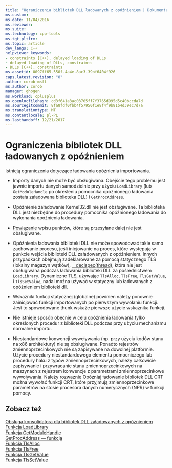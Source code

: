 ```yaml
---
title: "Ograniczenia bibliotek DLL ładowanych z opóźnieniem | Dokumentacja firmy Microsoft"
ms.custom: 
ms.date: 11/04/2016
ms.reviewer: 
ms.suite: 
ms.technology: cpp-tools
ms.tgt_pltfrm: 
ms.topic: article
dev_langs: C++
helpviewer_keywords:
- constraints [C++], delayed loading of DLLs
- delayed loading of DLLs, constraints
- DLLs [C++], constraints
ms.assetid: 0097ff65-550f-4a4e-8ac3-39bf6404f926
caps.latest.revision: "8"
author: corob-msft
ms.author: corob
manager: ghogen
ms.workload: cplusplus
ms.openlocfilehash: cd3f641a3ac03705ff7f3765d995d5c40bccda7d
ms.sourcegitcommit: 8fa8fdf0fbb4f57950f1e8f4f9b81b4d39ec7d7a
ms.translationtype: MT
ms.contentlocale: pl-PL
ms.lasthandoff: 12/21/2017
---
```

# <a name="constraints-of-delay-loading-dlls"></a>Ograniczenia bibliotek DLL ładowanych z opóźnieniem
Istnieją ograniczenia dotyczące ładowania opóźnienia importowania.  
  
-   Importy danych nie może być obsługiwana. Obejście tego problemu jest jawnie importu danych samodzielnie przy użyciu `LoadLibrary` (lub `GetModuleHandle` po określeniu pomocnika opóźnionego ładowania została załadowana biblioteka DLL) i `GetProcAddress`.  
  
-   Opóźnienie załadowanie Kernel32.dll nie jest obsługiwane. Ta biblioteka DLL jest niezbędne do procedury pomocnika opóźnionego ładowania do wykonania opóźnienia ładowania.  
  
-   [Powiązanie](../../build/reference/binding-imports.md) wpisu punktów, które są przesyłane dalej nie jest obsługiwane.  
  
-   Opóźnienia ładowania biblioteki DLL nie może spowodować takie samo zachowanie procesu, jeśli inicjowanie na proces, które występują w punkcie wejścia biblioteki DLL załadowanych z opóźnieniem. Innych przypadkach obejmują zadeklarowane za pomocą statycznego TLS (lokalny magazyn wątków), [__declspec(thread)](../../cpp/thread.md), która nie jest obsługiwana podczas ładowania biblioteki DLL za pośrednictwem `LoadLibrary`. Dynamiczne TLS, używając `TlsAlloc`, `TlsFree`, `TlsGetValue`, i `TlsSetValue`, nadal można używać w statyczny lub ładowanych z opóźnieniem biblioteki dll.  
  
-   Wskaźniki funkcji statycznej (globalne) powinien należy ponownie zainicjować funkcji importowanych po pierwszym wywołaniu funkcji. Jest to spowodowane thunk wskaże pierwsze użycie wskaźnika funkcji.  
  
-   Nie istnieje sposób obecnie w celu opóźnienia ładowania tylko określonych procedur z biblioteki DLL podczas przy użyciu mechanizmu normalne importu.  
  
-   Niestandardowe konwencji wywoływania (np. przy użyciu kodów stanu na x86 architektury) nie są obsługiwane. Ponadto rejestrów zmiennoprzecinkowych nie są zapisywane na dowolnej platformie. Użycie procedury niestandardowego elementu pomocniczego lub procedury haku z typów zmiennoprzecinkowych, należy całkowicie zapisywanie i przywracanie stanu zmiennoprzecinkowych na maszynach z rejestrem konwencje z parametrami zmiennoprzecinkowe wywoływania. Należy rozważnie Opóźniaj ładowanie bibliotek DLL CRT można wywołać funkcji CRT, które przyjmują zmiennoprzecinkowe parametrów na stosie procesora danych numerycznych (NPR) w funkcji pomocy.  
  
## <a name="see-also"></a>Zobacz też  
 [Obsługa konsolidatora dla bibliotek DLL załadowanych z opóźnieniem](../../build/reference/linker-support-for-delay-loaded-dlls.md)   
 [Funkcja LoadLibrary](http://msdn.microsoft.com/library/windows/desktop/ms684175.aspx)   
 [Funkcja GetModuleHandle](http://msdn.microsoft.com/library/windows/desktop/ms683199.aspx)   
 [GetProcAddress — funkcja](http://msdn.microsoft.com/library/windows/desktop/ms683212.aspx)   
 [Funkcja TlsAlloc](http://msdn.microsoft.com/library/windows/desktop/ms686801.aspx)   
 [Funkcja TlsFree](http://msdn.microsoft.com/library/windows/desktop/ms686804.aspx)   
 [Funkcja TlsGetValue](http://msdn.microsoft.com/library/windows/desktop/ms686812.aspx)   
 [Funkcja TlsSetValue](http://msdn.microsoft.com/library/windows/desktop/ms686818.aspx)